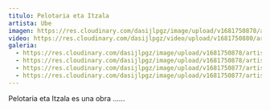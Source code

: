 ```yaml
---
titulo: Pelotaria eta Itzala
artista: Ube
imagen: https://res.cloudinary.com/dasijlpgz/image/upload/v1681750878/artistas/Ube/Pelotaria%20eta%20itzala/P1050576.jpg
video: https://res.cloudinary.com/dasijlpgz/video/upload/v1681750880/artistas/Ube/Pelotaria%20eta%20itzala/VE_Project_1.mp4
galeria:
  - https://res.cloudinary.com/dasijlpgz/image/upload/v1681750878/artistas/Ube/Pelotaria%20eta%20itzala/P1050574.jpg
  - https://res.cloudinary.com/dasijlpgz/image/upload/v1681750878/artistas/Ube/Pelotaria%20eta%20itzala/P1050576.jpg
  - https://res.cloudinary.com/dasijlpgz/image/upload/v1681750877/artistas/Ube/Pelotaria%20eta%20itzala/P1050580.jpg
  - https://res.cloudinary.com/dasijlpgz/image/upload/v1681750877/artistas/Ube/Pelotaria%20eta%20itzala/P1050579.jpg
---
```

Pelotaria eta Itzala es una obra ......